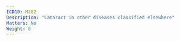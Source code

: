 ```yaml
---
ICD10: H282
Description: "Cataract in other diseases classified elsewhere"
Matters: No
Weight: 0
---
```

